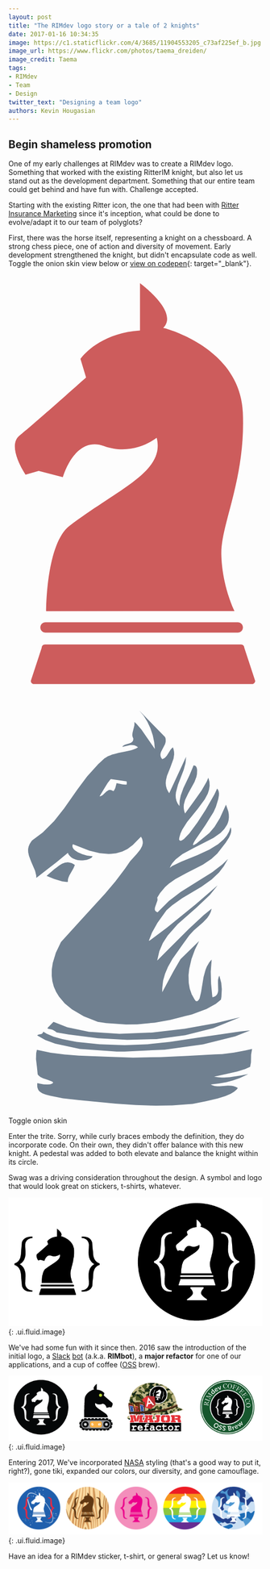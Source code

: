 ```yaml
---
layout: post
title: "The RIMdev logo story or a tale of 2 knights"
date: 2017-01-16 10:34:35
image: https://c1.staticflickr.com/4/3685/11904553205_c73af225ef_b.jpg
image_url: https://www.flickr.com/photos/taema_dreiden/
image_credit: Taema
tags:
- RIMdev
- Team
- Design
twitter_text: "Designing a team logo"
authors: Kevin Hougasian
---
```

## Begin shameless promotion

One of my early challenges at RIMdev was to create a RIMdev logo. Something that worked with the existing RitterIM knight, but also let us stand out as the development department. Something that our entire team could get behind and have fun with. Challenge accepted.

Starting with the existing Ritter icon, the one that had been with [Ritter Insurance Marketing](https://ritterim.com) since it's inception, what could be done to evolve/adapt it to our team of polyglots?

First, there was the horse itself, representing a knight on a chessboard. A strong chess piece, one of action and diversity of movement. Early development strengthened the knight, but didn't encapsulate code as well. Toggle the onion skin view below or [view on codepen](http://codepen.io/hougasian/pen/rjMbXo){: target="_blank"}.

<div class="svg-container">
  <div class="svg-1">
    <svg version="1.1" id="Layer_1" xmlns="http://www.w3.org/2000/svg" xmlns:xlink="http://www.w3.org/1999/xlink" x="0px" y="0px" viewBox="0 0 1082.1 1785.3" style="enable-background:new 0 0 1082.1 1785.3;" xml:space="preserve">
      <style type="text/css">
        .st0{fill-rule:evenodd;clip-rule:evenodd;fill:indianred;}
      </style>
      <g>
        <path id="XMLID_56_" class="st0" d="M128.8,835l103.4,26.9c0,0,49.4-178.2,175.1-132.5c125.7,45.7,224.4-35.2,224.4-35.2
          c37.2,144.1-162.8,217-370.9,374.3c-101.1,76.4-100,364-100,364L964,1432c-3.2-4.6-54-110.1-56.7-242.1
          c-2.7-127.4,104-321.3,91.7-603.1S659.7,226.1,659.7,226.1c68.7-67.3-99-189.9-99-189.9v201c-180.1,11.9-253.9,121-253.9,121
          l24,79.3c0,0-226,201.8-283.3,246.9c-57.3,45.1,25.3,167,25.3,167L128.8,835z"/>
        <path id="XMLID_53_" class="st0" d="M999.3,1501.8L999.3,1501.8c0-12.1-9.9-22-22-22H157.8c-12.1,0-22,9.9-22,22l0,0
          c0,12.1,9.9,22,22,22h819.5C989.4,1523.8,999.3,1513.9,999.3,1501.8z"/>
        <path id="XMLID_55_" class="st0" d="M1051.6,1729.2l-46.4-141c0-7.7-6.3-13.9-13.9-13.9H155.6c-7.7,0-13.9,6.3-13.9,13.9l-46.4,141
          c0,7.7,6.3,13.9,13.9,13.9h928.5C1045.4,1743.1,1051.6,1736.8,1051.6,1729.2z"/>
      </g>
    </svg>
  </div>
  <div class="svg-2">
    <svg version="1.1" id="Layer_1" xmlns="http://www.w3.org/2000/svg" xmlns:xlink="http://www.w3.org/1999/xlink" x="0px" y="0px" viewBox="0 0 1082.1 1785.3" style="enable-background:new 0 0 1082.1 1785.3;" xml:space="preserve">
      <style type="text/css">
      	.st3{fill-rule:evenodd;clip-rule:evenodd;fill:slategrey;}
      </style>
      <g>
      	<path class="st3" d="M204.6,709l-85.9,66.4l-0.4-10l-4.8-20l-16.8-39.2l-9.3-24.6l-3.3-14.8l-0.4-9.9l0.2-5.1l2.1-10l4.2-10.2
      		l6.3-10.1l4.1-5.3l45.3-33.6l48.8-49l42.8-54.4l56.1-79.7l41.6-55.8l46.6-51.5l24.8-23.5l1-0.7l1.3-1.3l5.5-3.3l4.2-2.8l1.7-0.8
      		l3.2-1.9l11.6-4.6l5.9-2.6l2-0.5l1.4-0.6l5.5-1.2l19.5-5.1l29.9-6.1l22.1-4.9l7.2-2.1l15.4-5.9l8.1-4.6l-5.8-4.4l-5.8-3l-4.1-1.3
      		l-8.5-1.1l-8.4,0.2l-26,5.9l-8.4,2l1-1.8l2.6-3.1l3.2-2.4l5.2-2.7l19.5-5.6l5.4-2.2l3-2l2.6-2.2l2.2-3l0.9-1.8l1.1-4.1l0.4-5
      		l-2.1-4.2l-1.8-6.3l-0.4-6.4l1.1-8.6l7.6-30.6l0.4-9.4l-0.6-4.8l8.8,7.2l21.1,24.5l57.7,83.1l-2.7-28.2l-6.2-29.6l-9.9-29.6
      		l-13.2-28.5L576,84.8l-18.8-22.1L667.7,176l2.2,7.2l0.4,10.1l-1.1,6.6l-1.9,6.2l-10.3,19.7l-6.9,13.6l-2.1,8.1l-0.3,5.5l1.1,5.5
      		l2.3,5.7l4.3,5.9l6.1-2.6l3.7-2.2l3.2-2.6l6.7-7.9l16.2-25.5l2.8-3.5l6.7-6.1l2.4,6.1l2.6,12.3l0.4,12l-2.8,18.2l-13.1,36.3
      		L675.7,341l-4.3,18.2l-1.1,12.2l1.1,12.5l3.2,12.3l6.3,12.5l4.3,6.4l71.9-155.1l-2.6,27.6l-7.8,28.3l-24,62.6l-8.8,32.9l-1.3,12.7
      		l0.7,12l2.8,11.6l5,11.2l7.7,10.5l0.9-22.8l4.6-22.2l11.7-31.9l25-52.6l15.8-37.7l1.7-5.4l3.7,0.2l3.2,0.9l2.6,1.8l1.1,1.1l2.5,4.1
      		l1.3,3.5l1.3,7.8l-0.8,17.5l-2.4,11.8l-8.4,22.2l-26,47.3L753,443.3l-5.2,19.1l-0.9,9.7l0.5,9.6l1.9,9.8l3.4,9.9l35.2-48.4l35-49.5
      		l21.7-37.5l7.4-17.3l4.7,17.7l0.9,17.1l-2.8,16.9l-5.4,16.5l-12.9,24.5l-29.6,40.1l-45.3,55.8l-20.8,32.7l-7.6,16.6l-4.8,16.9
      		l-1.3,8.5l1.8,3.3l2.6,1.8l3.3,0.4l3.6-1.2l9.3-5.8l23.3-24.5l34.5-46.7l34.8-53.7l37.7-65.9l10.2-21.9l0.9-2.9l4.1,5.3l2.6,6.2
      		l1.5,9l-0.3,9.4l-2.8,15.1l-10.2,33.7l-9.9,21.9L839.9,550l-45.1,66.3l-6,10.6l-2.4,6.9l0.4,1.7l1.8,0.4l2.8-0.8l10.1-5.9
      		l54.6-44.9l22.2-25.9l23.1-37.9l25.7-56.8l9.9,28.5l2.2,13l0.4,12l-1.1,11.4l-2.7,10.7l-4,10l-11.8,18.2l-16,16.4l-30.5,21.3
      		l-85,43.6l-46.9,25.6l-28.9,22.2l-14.8,17l-5.8,9.2l-4.6,9.9l11-7.9l38.2-18.6l68.9-27.6l51.1-23.7l37.3-23.1l23.4-20.5l13-15.6
      		l9.7-17.2l6.9-18.5l2.2,7.7l0.4,5.3l-0.9,8.3l-2.2,8.3l-6.2,13.8l-14.1,21.9L890,672.2l-24.6,22.6l-36.7,24.5l-69.5,35.5
      		l-48.3,26.1l-26.7,18.8l-16.4,14.5l-21.6,25.6l-12.3,20.1l1.1,3.8l0.2,4.1l-0.4,4.2l-9.5,27l-1.1,4.1l-0.5,6l0.6,3.5l0.7,1.8l2.4,3
      		l3.4,2.7l2.2,1.1l2.6,0.9l48.3-48.2l49.7-38.3l78.8-49.3l56.1-35.1l43.2-33.1l23.8-23L918,725.7l-20.5,26.6l-31.2,29.6l-43.6,31.1
      		l-82.3,49.3l-43.1,30.5l-23.8,21l-38.6,53.7l-23.1,41l-13.3,34.4l0.6,0.5l5.2-2.6l71-53.3L797,888.9l94.6-81.7l-33,40.8l-57.9,54.6
      		l-79.4,70.1l-42.5,48l-20.6,32l-15.2,35.5l-9.1,39.4l42.7-42.9l91.5-91.1l64.1-59.8l33.9-27.4l-4.1,14.6l-6.5,13.2l-8.4,11.9
      		l-17.3,18.2l-40.1,35.4l-19.2,20.6l-29.5,40.7l-41.7,59.4l-19.4,34.2l-12.3,28.7l-8.5,30l-3.6,32.2v17.1l47.5-88.7l30.2-52.2
      		l79.3-77.1l-17.7,36.6l-14.7,40.1l-9.8,42.3l-2.8,25.6l0.9,33.7l4.3,24.5l8.2,23.7l12.3,22.1l5.2,7.1l3,0.4l2.8-0.1l2.6-1.2
      		l2.2-1.8l3.9-5.4l1.7-3.7l6.3-25.8l10.7-65.3l8.4-30.3l5.6-14l11-18.8l9.5-10.8l-3.9,51.7l1.5,52.1l4.6,48.2l1.1,8.7l7.5-2.4
      		l5.8-3.3l2.4-2l3.7-4.6l1.5-2.4l2.8-8.2l0.8-6l-0.8-37.6l0.1-6.9l1.1-6.5l1.7-6.3l3-5.9l8,30.6l2.4,26.3l-1.7,32.8l-2.1,12.5
      		l-21.6,17.3l-39.7,22.4l-63.4,23.6l-29.5,6.7l-5.7,1.8l-56.8,14.2l-66,11.8l-74,7.1l-47.9,0.6l-85-5.7l-35.4-5.3l-59.8-23.9
      		l-50.1-29.3l-30.8-25.4l-24.4-28.8l-12.5-20.5l-9.7-21.9l-6.2-23.4l-2.8-24.6l0.4-25.8l4.1-27.4l13.1-43.1l21.8-46l93.7-102.8
      		l94.3-103l44-52.4l40.6-53.7l22.2-32l19.5-21.3l8.3-9.1l13.8-17.5l2.6-3.4l7.2-14.2l2.6-11.3l-0.2-7.7l-1.7-8l-1.3-3.9l-4.5-8.3
      		L530,635.4L507,652.5l-22,10.7l-26.6,7.5l-20.5,2.4l-11.2,0.3l-37.5-3.1l-44.3-10.5l-70.1-27.6l-1.3,2.4l-1,5.3l0.7,4.8l2.3,4.8
      		l3.5,4.8l4.7,4.4l12.5,8.1l18.7,8.1l19.9,5.7l17.9,2.4l3,0.2l3-0.2l-1.1,2.1l-3.2,4l-2.1,1.8l-8.4,4.4l-10.4,3.5l-16.2,2.2h-8.6
      		l-13.1-1.3l-8.5-2l-11.8-4.7l-7-4.4L262,683l-5-6.4l-2.2-3.7l-1.4-4L204.6,709z M989.1,1429.4l-154.4,22.3L688,1474.1l-93.9,9.8
      		l-99.3,4.2l-106.5-3.7l-98.2-10.6l-60.4-11.4l-36.9-10.6l-30.2-12.5l-14.3-8.6l-0.8,2.6l-2.6,4l-1.6,1.4l-3.2,1.7l-3.7,0.8
      		l-3.9,0.5l-5.4,1.4l-1.8,0.8l-2.8,2.7l34.3,19.3l42.3,15.8l104.9,22.1l157.3,11.4H495l170.8-8.1l163-22.4l137.9-34.4l63.6-25.4
      		L989.1,1429.4z M167.4,1417.4l17.2,4l5.4,2.2l9.1,5l6.3,4.9l50,8.7l125.8,16.2l125.6,7.2l124.7-3.7l122.3-16.4l119.2-30.2l115-46.3
      		L879,1395.2l-128.5,23l-138.3,16l-139,5.4l-130.6-8.5l-91.9-19.3l-58.7-23l-22.7,22.7l-2.5,3.4l-0.2,0.9v0.5l0.2,0.7L167.4,1417.4z
      		 M255.7,774.3l3.7-9l17.5-30.7l6.1-13.8l-4.3-3.1l-8.7-4.7l-8.5-2.5l-8.4-1.2l-12.1,1.6l-12.1,4.3l-11.4,6.6l-22.3,17l-32.8,28.1
      		l33,13.6l34.3,10.3l17.5,2h6.1l-0.3-2.4l0.7-9.4L255.7,774.3z M436.3,354.6l-3.5,3.9l-10,13.1L405.3,400l-17.1,28.2l4.2-0.4
      		l3.9-1.4l5.2-3.2l15.8-15l4.9-3.7l5.2-2.8l1.8-0.5l4-0.4l4.3,0.6l7.2,3.1l2.5,1.7l4.2-5l3.9-8.4l5.5-20.6l25,5.2l10.8,1.2l4.9-0.2
      		l2.4-0.5l0.4-9l-0.5-2.6l-1-2"/>
      	<polyline class="st3" points="1030,1580.1 1008.3,1589.7 975.5,1600.2 925.7,1611.5 876.5,1622.2 895.2,1624.9 909.6,1625.7
      		919.1,1625.7 943.1,1624.2 989.2,1617.2 1022.3,1610.9 986.1,1628.1 955,1638.8 928.8,1645.5 898.1,1651.1 862.2,1655.5
      		868.6,1658.7 871.9,1659.8 878.7,1661.6 889.5,1662.8 900.8,1662.8 935.2,1660.4 950.2,1660.8 957.2,1661.9 964.3,1663.7
      		971.1,1666.6 977.7,1670.4 972.2,1677.3 961.2,1686.7 947.1,1695 924.5,1704.9 891.7,1715.2 841.5,1727 785.2,1738.1 698.8,1744.6
      		629.6,1745.8 542.7,1743.1 456.1,1737.2 301,1721.8 232.7,1714.5 176.9,1702.9 158.6,1698.3 146.9,1694 143.4,1692.4 134.6,1686.7
      		129.7,1682 126.2,1676.5 122.9,1666.4 122.5,1654.1 123.1,1649.4 135.2,1652.4 149.8,1654.8 162.1,1655.5 167.6,1655.5
      		174.7,1654.9 178.7,1654.2 180.4,1653.9 184.8,1652.2 187.9,1650.5 189.3,1649.1 189.7,1648.5 189.9,1647.8 189.9,1646.4
      		189.7,1645.8 187.1,1643.6 183.8,1641.8 167,1635.6 147.6,1629.2 136.5,1623.7 129.1,1617.9 124.6,1612.4 121.3,1580.4
      		117.4,1547.4 118.2,1521 121.3,1507.8 179.6,1519.9 239.1,1527.8 299.7,1532.5 410.2,1536.9 531.2,1541.1 647.7,1538.7
      		763.8,1533.3 880.7,1527.3 911.1,1525.9 961.2,1519.8 1009.7,1510.5 1038.4,1504.2 1034.2,1528 1033.5,1561.2 	"/>
      </g>
    </svg>
  </div>
</div>

<div class="ui center aligned container">
  <div class="ui teal button onion">Toggle onion skin</div>
</div>

Enter the trite. Sorry, while curly braces embody the definition, they do incorporate code. On their own, they didn't offer balance with this new knight. A pedestal was added to both elevate and balance the knight within its circle.

Swag was a driving consideration throughout the design. A symbol and logo that would look great on stickers, t-shirts, whatever.

![a tale of 2 knights](/images/rimdev-logo-evolution/shaping-the-knight.png){: .ui.fluid.image}

We've had some fun with it since then. 2016 saw the introduction of the initial logo, a [Slack](https://slack.com) [bot](https://slack.com/apps/category/At0MQP5BEF-bots) (a.k.a. **RIMbot**), a **major refactor** for one of our applications, and a cup of coffee ([OSS](/open-source/) brew).

![2016 rimdev stickers](/images/rimdev-logo-evolution/2016-rimdev-stickers.png){: .ui.fluid.image}

Entering 2017, We've incorporated [NASA](https://nasa.gov) styling (that's a good way to put it, right?), gone tiki, expanded our colors, our diversity, and gone camouflage.

![2017 rimdev stickers](/images/rimdev-logo-evolution/2017-rimdev-stickers.png){: .ui.fluid.image}

Have an idea for a RIMdev sticker, t-shirt, or general swag? Let us know!
